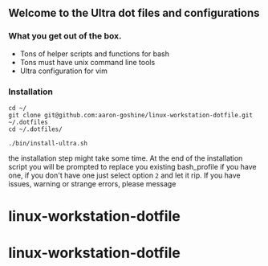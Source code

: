 ## Welcome to the Ultra dot files and configurations

### What you get out of the box.
- Tons of helper scripts and functions for bash
- Tons must have unix command line tools
- Ultra configuration for vim

### Installation
```
cd ~/
git clone git@github.com:aaron-goshine/linux-workstation-dotfile.git ~/.dotfiles
cd ~/.dotfiles/
```
```
./bin/install-ultra.sh
```
the installation step might take some time.
At the end of the installation script you will be prompted
to replace you existing bash_profile if you have one, if you don't have one
just select option `2` and let it rip.
If you have issues, warning or strange errors, please message


# linux-workstation-dotfile
# linux-workstation-dotfile
